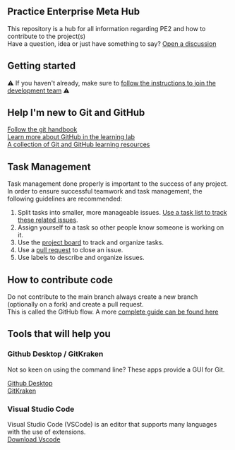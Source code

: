 ## Practice Enterprise Meta Hub

This repository is a hub for all information regarding PE2 and how to contribute to the project(s)  
Have a question, idea or just have something to say? [Open a discussion](https://github.com/tm-pe2/meta/discussions/new)

## Getting started

:warning: If you haven't already, make sure to [follow the instructions to join the development team](https://github.com/tm-pe2/meta/discussions/3) :warning:

## Help I'm new to Git and GitHub

[Follow the git handbook](https://guides.github.com/introduction/git-handbook/)  
[Learn more about GitHub in the learning lab](https://lab.github.com/)  
[A collection of Git and GitHub learning resources](https://docs.github.com/en/get-started/quickstart/git-and-github-learning-resources)  

## Task Management

Task management done properly is important to the success of any project.
In order to ensure successful teamwork and task management, the following guidelines are recommended:

1. Split tasks into smaller, more manageable issues. [Use a task list to track these related issues](https://docs.github.com/en/issues/tracking-your-work-with-issues/about-task-lists).
2. Assign yourself to a task so other people know someone is working on it.
3. Use the [project board]() to track and organize tasks.
4. Use a [pull request](https://help.github.com/articles/using-pull-requests/) to close an issue.
5. Use labels to describe and organize issues.

## How to contribute code

Do not contribute to the main branch always create a new branch (optionally on a fork) and create a pull request.  
This is called the GitHub flow. A more [complete guide can be found here](https://guides.github.com/introduction/flow/)

## Tools that will help you

### Github Desktop / GitKraken

Not so keen on using the command line? These apps provide a GUI for Git.

[Github Desktop](https://desktop.github.com/)  
[GitKraken](https://www.gitkraken.com/)

### Visual Studio Code

Visual Studio Code (VSCode) is an editor that supports many languages with the use of extensions.  
[Download Vscode](https://code.visualstudio.com/download)
